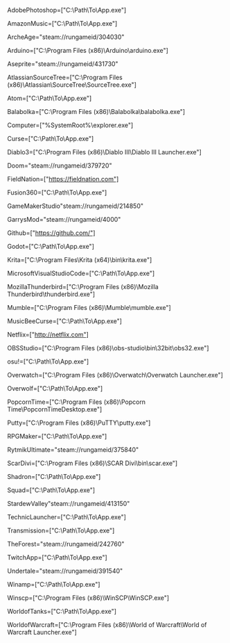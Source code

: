 AdobePhotoshop=["C:\Path\To\App.exe"]

AmazonMusic=["C:\Path\To\App.exe"]

ArcheAge="steam://rungameid/304030"

Arduino=["C:\Program Files (x86)\Arduino\arduino.exe"]

Aseprite="steam://rungameid/431730"

AtlassianSourceTree=["C:\Program Files (x86)\Atlassian\SourceTree\SourceTree.exe"]

Atom=["C:\Path\To\App.exe"]

Balabolka=["C:\Program Files (x86)\Balabolka\balabolka.exe"]

Computer=["%SystemRoot%\explorer.exe"]

Curse=["C:\Path\To\App.exe"]

Diablo3=["C:\Program Files (x86)\Diablo III\Diablo III Launcher.exe"]

Doom="steam://rungameid/379720"

FieldNation=["https://fieldnation.com"]

Fusion360=["C:\Path\To\App.exe"]

GameMakerStudio"steam://rungameid/214850"

GarrysMod="steam://rungameid/4000"

Github=["https://github.com/"]

Godot=["C:\Path\To\App.exe"]

Krita=["C:\Program Files\Krita (x64)\bin\krita.exe"]

MicrosoftVisualStudioCode=["C:\Path\To\App.exe"]

MozillaThunderbird=["C:\Program Files (x86)\Mozilla Thunderbird\thunderbird.exe"]

Mumble=["C:\Program Files (x86)\Mumble\mumble.exe"]

MusicBeeCurse=["C:\Path\To\App.exe"]

Netflix=["http://netflix.com"]

OBSStudio=["C:\Program Files (x86)\obs-studio\bin\32bit\obs32.exe"]

osu!=["C:\Path\To\App.exe"]

Overwatch=["C:\Program Files (x86)\Overwatch\Overwatch Launcher.exe"]

Overwolf=["C:\Path\To\App.exe"]

PopcornTime=["C:\Program Files (x86)\Popcorn Time\PopcornTimeDesktop.exe"]

Putty=["C:\Program Files (x86)\PuTTY\putty.exe"]

RPGMaker=["C:\Path\To\App.exe"]

RytmikUltimate="steam://rungameid/375840"

ScarDivi=["C:\Program Files (x86)\SCAR Divi\bin\scar.exe"]

Shadron=["C:\Path\To\App.exe"]

Squad=["C:\Path\To\App.exe"]

StardewValley"steam://rungameid/413150"

TechnicLauncher=["C:\Path\To\App.exe"]

Transmission=["C:\Path\To\App.exe"]

TheForest="steam://rungameid/242760"

TwitchApp=["C:\Path\To\App.exe"]

Undertale="steam://rungameid/391540"

Winamp=["C:\Path\To\App.exe"]

Winscp=["C:\Program Files (x86)\WinSCP\WinSCP.exe"]

WorldofTanks=["C:\Path\To\App.exe"]

WorldofWarcraft=["C:\Program Files (x86)\World of Warcraft\World of Warcraft Launcher.exe"]
